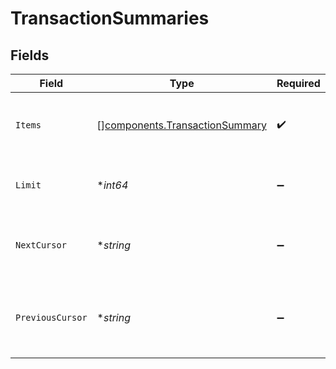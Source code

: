 # TransactionSummaries


## Fields

| Field                                                                            | Type                                                                             | Required                                                                         | Description                                                                      | Example                                                                          |
| -------------------------------------------------------------------------------- | -------------------------------------------------------------------------------- | -------------------------------------------------------------------------------- | -------------------------------------------------------------------------------- | -------------------------------------------------------------------------------- |
| `Items`                                                                          | [][components.TransactionSummary](../../models/components/transactionsummary.md) | :heavy_check_mark:                                                               | A list of items returned for this request.                                       |                                                                                  |
| `Limit`                                                                          | **int64*                                                                         | :heavy_minus_sign:                                                               | The number of items for this page.                                               | 20                                                                               |
| `NextCursor`                                                                     | **string*                                                                        | :heavy_minus_sign:                                                               | The cursor pointing at the next page of items.                                   | ZXhhbXBsZTE                                                                      |
| `PreviousCursor`                                                                 | **string*                                                                        | :heavy_minus_sign:                                                               | The cursor pointing at the previous page of items.                               | Xkjss7asS                                                                        |